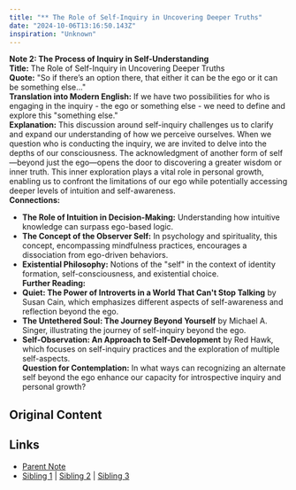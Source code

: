 ```yaml
---
title: "** The Role of Self-Inquiry in Uncovering Deeper Truths"
date: "2024-10-06T13:16:50.143Z"
inspiration: "Unknown"
---
```


   

**Note 2: The Process of Inquiry in Self-Understanding**  
**Title:** The Role of Self-Inquiry in Uncovering Deeper Truths  
**Quote:** "So if there’s an option there, that either it can be the ego or it can be something else..."  
**Translation into Modern English:** If we have two possibilities for who is engaging in the inquiry - the ego or something else - we need to define and explore this "something else."  
**Explanation:** This discussion around self-inquiry challenges us to clarify and expand our understanding of how we perceive ourselves. When we question who is conducting the inquiry, we are invited to delve into the depths of our consciousness. The acknowledgment of another form of self—beyond just the ego—opens the door to discovering a greater wisdom or inner truth. This inner exploration plays a vital role in personal growth, enabling us to confront the limitations of our ego while potentially accessing deeper levels of intuition and self-awareness.  
**Connections:**  
- **The Role of Intuition in Decision-Making:** Understanding how intuitive knowledge can surpass ego-based logic.  
- **The Concept of the Observer Self:** In psychology and spirituality, this concept, encompassing mindfulness practices, encourages a dissociation from ego-driven behaviors.  
- **Existential Philosophy:** Notions of the "self" in the context of identity formation, self-consciousness, and existential choice.  
**Further Reading:**  
- **Quiet: The Power of Introverts in a World That Can't Stop Talking** by Susan Cain, which emphasizes different aspects of self-awareness and reflection beyond the ego.  
- **The Untethered Soul: The Journey Beyond Yourself** by Michael A. Singer, illustrating the journey of self-inquiry beyond the ego.  
- **Self-Observation: An Approach to Self-Development** by Red Hawk, which focuses on self-inquiry practices and the exploration of multiple self-aspects.  
**Question for Contemplation:** In what ways can recognizing an alternate self beyond the ego enhance our capacity for introspective inquiry and personal growth?  



## Original Content



## Links

- [Parent Note](/parent-note.md)
- [Sibling 1](/zettel1.md) | [Sibling 2](/zettel2.md) | [Sibling 3](/zettel3.md)
